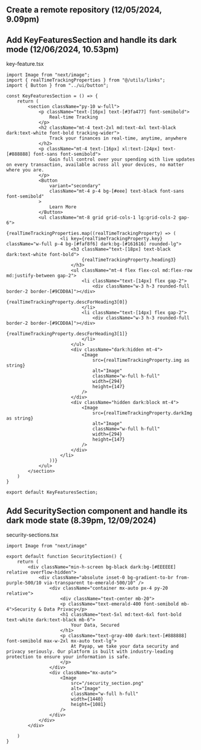 ## Create a remote repository (12/05/2024, 9.09pm)
## Add KeyFeaturesSection and handle its dark mode (12/06/2024, 10.53pm)
key-feature.tsx

    import Image from "next/image";
    import { realTimeTrackingProperties } from "@/utils/links";
    import { Button } from "../ui/button";
    
    const KeyFeaturesSection = () => {
        return (
            <section className="py-10 w-full">
                <p className="text-[16px] text-[#3fa477] font-semibold">
                    Real-time Tracking
                </p>
                <h2 className="mt-4 text-2xl md:text-4xl text-black dark:text-white font-bold tracking-wider">
                    Track your finances in real-time, anytime, anywhere
                </h2>
                <p className="mt-4 text-[16px] xl:text-[24px] text-[#888888] font-sans font-semibold">
                    Gain full control over your spending with live updates on every transaction, available across all your devices, no matter where you are.
                </p>
                <Button 
                    variant="secondary"
                    className="mt-4 p-4 bg-[#eee] text-black font-sans font-semibold"
                >
                    Learn More
                </Button>
                <ul className="mt-8 grid grid-cols-1 lg:grid-cols-2 gap-6">
                    {realTimeTrackingProperties.map((realTimeTrackingProperty) => (
                        <li key={realTimeTrackingProperty.key} className="w-full p-4 bg-[#faf8f6] dark:bg-[#161616] rounded-lg">
                            <h3 className="text-[18px] text-black dark:text-white font-bold">
                                {realTimeTrackingProperty.heading3}
                            </h3>
                            <ul className="mt-4 flex flex-col md:flex-row md:justify-between gap-2">
                                <li className="text-[14px] flex gap-2">
                                    <div className="w-3 h-3 rounded-full border-2 border-[#9CDD8A]"></div>
                                    {realTimeTrackingProperty.descForHeading3[0]}
                                </li>
                                <li className="text-[14px] flex gap-2">
                                    <div className="w-3 h-3 rounded-full border-2 border-[#9CDD8A]"></div>
                                    {realTimeTrackingProperty.descForHeading3[1]}
                                </li>
                            </ul>
                            <div className="dark:hidden mt-4">
                                <Image
                                    src={realTimeTrackingProperty.img as string}
                                    alt="Image"
                                    className="w-full h-full"
                                    width={294}
                                    height={147}
                                />
                            </div>
                            <div className="hidden dark:block mt-4">
                                <Image
                                    src={realTimeTrackingProperty.darkImg as string}
                                    alt="Image"
                                    className="w-full h-full"
                                    width={294}
                                    height={147}
                                />
                            </div>
                        </li>
                    ))}
                </ul>
            </section>
        )
    }
    
    export default KeyFeaturesSection;

## Add SecuritySection component and handle its dark mode state (8.39pm, 12/09/2024)
security-sections.tsx

    
    import Image from "next/image"
    
    export default function SecuritySection() {
        return (
            <div className="min-h-screen bg-black dark:bg-[#EEEEEE] relative overflow-hidden">
                <div className="absolute inset-0 bg-gradient-to-br from-purple-500/10 via-transparent to-emerald-500/10" />
                    <div className="container mx-auto px-4 py-20 relative">
                        <div className="text-center mb-20">
                        <p className="text-emerald-400 font-semibold mb-4">Security & Data Privacy</p>
                        <h1 className="text-5xl md:text-6xl font-bold text-white dark:text-black mb-6">
                            Your Data, Secured
                        </h1>
                        <p className="text-gray-400 dark:text-[#888888] font-semibold max-w-2xl mx-auto text-lg">
                            At Payap, we take your data security and privacy seriously. Our platform is built with industry-leading protection to ensure your information is safe.
                        </p>
                    </div>          
                    <div className="mx-auto">
                        <Image 
                            src="/security_section.png"
                            alt="Image"
                            className="w-full h-full"
                            width={1440}
                            height={1081}
                        />
                    </div> 
                </div>
            </div>
            
        )
    }



